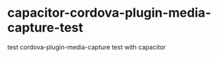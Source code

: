 # capacitor-cordova-plugin-media-capture-test
test cordova-plugin-media-capture test with capacitor
